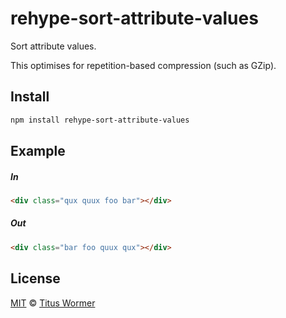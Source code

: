<!--This file is generated by `build-packages.js`-->

# rehype-sort-attribute-values

Sort attribute values.

This optimises for repetition-based compression (such as GZip).

## Install

```sh
npm install rehype-sort-attribute-values
```

## Example

##### In

```html
<div class="qux quux foo bar"></div>
```

##### Out

```html
<div class="bar foo quux qux"></div>
```

## License

[MIT](https://github.com/wooorm/rehype-minify/blob/master/LICENSE) © [Titus Wormer](http://wooorm.com)
